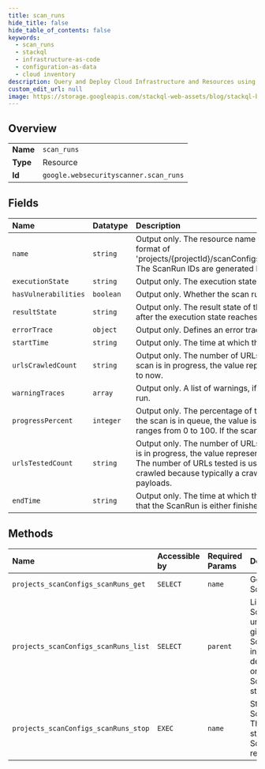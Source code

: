 ```yaml
---
title: scan_runs
hide_title: false
hide_table_of_contents: false
keywords:
  - scan_runs
  - stackql
  - infrastructure-as-code
  - configuration-as-data
  - cloud inventory
description: Query and Deploy Cloud Infrastructure and Resources using SQL
custom_edit_url: null
image: https://storage.googleapis.com/stackql-web-assets/blog/stackql-blog-post-featured-image.png
---
```

  
    

## Overview
<table><tbody>
<tr><td><b>Name</b></td><td><code>scan_runs</code></td></tr>
<tr><td><b>Type</b></td><td>Resource</td></tr>
<tr><td><b>Id</b></td><td><code>google.websecurityscanner.scan_runs</code></td></tr>
</tbody></table>

## Fields
| Name | Datatype | Description |
|:-----|:---------|:------------|
| `name` | `string` | Output only. The resource name of the ScanRun. The name follows the format of 'projects/{projectId}/scanConfigs/{scanConfigId}/scanRuns/{scanRunId}'. The ScanRun IDs are generated by the system. |
| `executionState` | `string` | Output only. The execution state of the ScanRun. |
| `hasVulnerabilities` | `boolean` | Output only. Whether the scan run has found any vulnerabilities. |
| `resultState` | `string` | Output only. The result state of the ScanRun. This field is only available after the execution state reaches "FINISHED". |
| `errorTrace` | `object` | Output only. Defines an error trace message for a ScanRun. |
| `startTime` | `string` | Output only. The time at which the ScanRun started. |
| `urlsCrawledCount` | `string` | Output only. The number of URLs crawled during this ScanRun. If the scan is in progress, the value represents the number of URLs crawled up to now. |
| `warningTraces` | `array` | Output only. A list of warnings, if such are encountered during this scan run. |
| `progressPercent` | `integer` | Output only. The percentage of total completion ranging from 0 to 100. If the scan is in queue, the value is 0. If the scan is running, the value ranges from 0 to 100. If the scan is finished, the value is 100. |
| `urlsTestedCount` | `string` | Output only. The number of URLs tested during this ScanRun. If the scan is in progress, the value represents the number of URLs tested up to now. The number of URLs tested is usually larger than the number URLS crawled because typically a crawled URL is tested with multiple test payloads. |
| `endTime` | `string` | Output only. The time at which the ScanRun reached termination state - that the ScanRun is either finished or stopped by user. |
## Methods
| Name | Accessible by | Required Params | Description |
|:-----|:--------------|:----------------|:------------|
| `projects_scanConfigs_scanRuns_get` | `SELECT` | `name` | Gets a ScanRun. |
| `projects_scanConfigs_scanRuns_list` | `SELECT` | `parent` | Lists ScanRuns under a given ScanConfig, in descending order of ScanRun stop time. |
| `projects_scanConfigs_scanRuns_stop` | `EXEC` | `name` | Stops a ScanRun. The stopped ScanRun is returned. |
